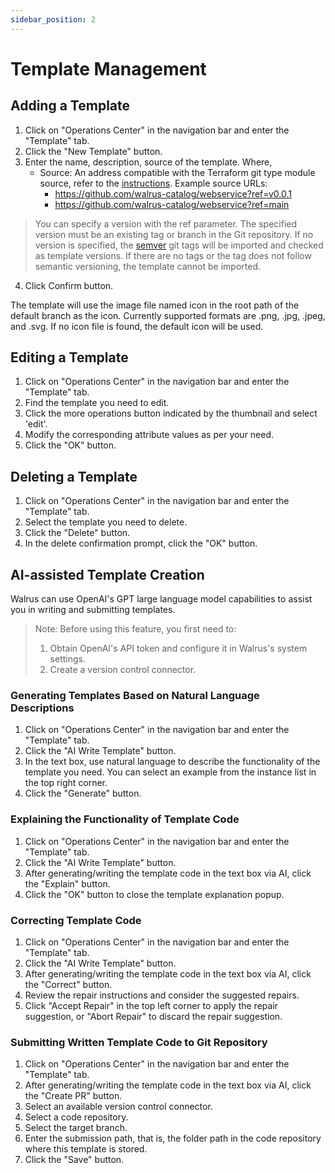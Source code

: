 ```yaml
---
sidebar_position: 2
---
```


# Template Management

## Adding a Template

1. Click on "Operations Center" in the navigation bar and enter the "Template" tab.
2. Click the "New Template" button.
3. Enter the name, description, source of the template. Where,
    - Source: An address compatible with the Terraform git type module source, refer to the [instructions](https://developer.hashicorp.com/terraform/language/modules/sources#module-sources).
    Example source URLs:
      - https://github.com/walrus-catalog/webservice?ref=v0.0.1
      - https://github.com/walrus-catalog/webservice?ref=main

>You can specify a version with the ref parameter. The specified version must be an existing tag or branch in the Git repository.
> If no version is specified, the [semver](https://semver.org/) git tags will be imported and checked as template versions. If there are no tags or the tag does not follow semantic versioning, the template cannot be imported.

4. Click Confirm button.

The template will use the image file named icon in the root path of the default branch as the icon. Currently supported formats are .png, .jpg, .jpeg, and .svg. If no icon file is found, the default icon will be used.


## Editing a Template

1. Click on "Operations Center" in the navigation bar and enter the "Template" tab.
2. Find the template you need to edit.
3. Click the more operations button indicated by the thumbnail and select 'edit'.
4. Modify the corresponding attribute values as per your need.
5. Click the "OK" button.

## Deleting a Template

1. Click on "Operations Center" in the navigation bar and enter the "Template" tab.
2. Select the template you need to delete.
3. Click the "Delete" button.
4. In the delete confirmation prompt, click the "OK" button.

## AI-assisted Template Creation

Walrus can use OpenAI's GPT large language model capabilities to assist you in writing and submitting templates.

> Note: Before using this feature, you first need to:
> 1. Obtain OpenAI's API token and configure it in Walrus's system settings.
> 2. Create a version control connector.

### Generating Templates Based on Natural Language Descriptions

1. Click on "Operations Center" in the navigation bar and enter the "Template" tab.
2. Click the "AI Write Template" button.
3. In the text box, use natural language to describe the functionality of the template you need. You can select an example from the instance list in the top right corner.
4. Click the "Generate" button.

### Explaining the Functionality of Template Code

1. Click on "Operations Center" in the navigation bar and enter the "Template" tab.
2. Click the "AI Write Template" button.
3. After generating/writing the template code in the text box via AI, click the "Explain" button.
4. Click the "OK" button to close the template explanation popup.

### Correcting Template Code

1. Click on "Operations Center" in the navigation bar and enter the "Template" tab.
2. Click the "AI Write Template" button.
3. After generating/writing the template code in the text box via AI, click the "Correct" button.
4. Review the repair instructions and consider the suggested repairs.
5. Click "Accept Repair" in the top left corner to apply the repair suggestion, or "Abort Repair" to discard the repair suggestion.

### Submitting Written Template Code to Git Repository

1. Click on "Operations Center" in the navigation bar and enter the "Template" tab.
2. After generating/writing the template code in the text box via AI, click the "Create PR" button.
3. Select an available version control connector.
4. Select a code repository.
5. Select the target branch.
6. Enter the submission path, that is, the folder path in the code repository where this template is stored.
7. Click the "Save" button.